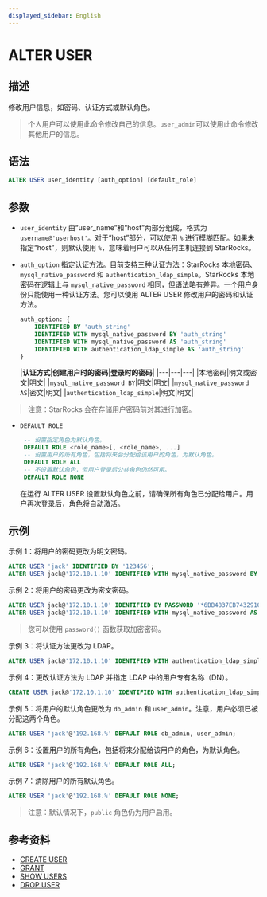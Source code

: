 ```yaml
---
displayed_sidebar: English
---
```


# ALTER USER

## 描述

修改用户信息，如密码、认证方式或默认角色。

> 个人用户可以使用此命令修改自己的信息。`user_admin`可以使用此命令修改其他用户的信息。

## 语法

```SQL
ALTER USER user_identity [auth_option] [default_role]
```

## 参数

- `user_identity` 由“user_name”和“host”两部分组成，格式为 `username@'userhost'`。对于“host”部分，可以使用 `%` 进行模糊匹配。如果未指定“host”，则默认使用 `%`，意味着用户可以从任何主机连接到 StarRocks。

- `auth_option` 指定认证方法。目前支持三种认证方法：StarRocks 本地密码、`mysql_native_password` 和 `authentication_ldap_simple`。StarRocks 本地密码在逻辑上与 `mysql_native_password` 相同，但语法略有差异。一个用户身份只能使用一种认证方法。您可以使用 ALTER USER 修改用户的密码和认证方法。

  ```SQL
  auth_option: {
      IDENTIFIED BY 'auth_string'
      IDENTIFIED WITH mysql_native_password BY 'auth_string'
      IDENTIFIED WITH mysql_native_password AS 'auth_string'
      IDENTIFIED WITH authentication_ldap_simple AS 'auth_string'
  }
  ```

  |**认证方式**|**创建用户时的密码**|**登录时的密码**|
|---|---|---|
  |本地密码|明文或密文|明文|
  |`mysql_native_password BY`|明文|明文|
  |`mysql_native_password AS`|密文|明文|
  |`authentication_ldap_simple`|明文|明文|

> 注意：StarRocks 会在存储用户密码前对其进行加密。

- `DEFAULT ROLE`

  ```SQL
   -- 设置指定角色为默认角色。
   DEFAULT ROLE <role_name>[, <role_name>, ...]
   -- 设置用户的所有角色，包括将来会分配给该用户的角色，为默认角色。
   DEFAULT ROLE ALL
   -- 不设置默认角色，但用户登录后公共角色仍然可用。
   DEFAULT ROLE NONE
  ```

  在运行 ALTER USER 设置默认角色之前，请确保所有角色已分配给用户。用户再次登录后，角色将自动激活。

## 示例

示例 1：将用户的密码更改为明文密码。

```SQL
ALTER USER 'jack' IDENTIFIED BY '123456';
ALTER USER jack@'172.10.1.10' IDENTIFIED WITH mysql_native_password BY '123456';
```

示例 2：将用户的密码更改为密文密码。

```SQL
ALTER USER jack@'172.10.1.10' IDENTIFIED BY PASSWORD '*6BB4837EB74329105EE4568DDA7DC67ED2CA2AD9';
ALTER USER jack@'172.10.1.10' IDENTIFIED WITH mysql_native_password AS '*6BB4837EB74329105EE4568DDA7DC67ED2CA2AD9';
```

> 您可以使用 `password()` 函数获取加密密码。

示例 3：将认证方法更改为 LDAP。

```SQL
ALTER USER jack@'172.10.1.10' IDENTIFIED WITH authentication_ldap_simple;
```

示例 4：更改认证方法为 LDAP 并指定 LDAP 中的用户专有名称（DN）。

```SQL
CREATE USER jack@'172.10.1.10' IDENTIFIED WITH authentication_ldap_simple AS 'uid=jack,ou=company,dc=example,dc=com';
```

示例 5：将用户的默认角色更改为 `db_admin` 和 `user_admin`。注意，用户必须已被分配这两个角色。

```SQL
ALTER USER 'jack'@'192.168.%' DEFAULT ROLE db_admin, user_admin;
```

示例 6：设置用户的所有角色，包括将来分配给该用户的角色，为默认角色。

```SQL
ALTER USER 'jack'@'192.168.%' DEFAULT ROLE ALL;
```

示例 7：清除用户的所有默认角色。

```SQL
ALTER USER 'jack'@'192.168.%' DEFAULT ROLE NONE;
```

> 注意：默认情况下，`public` 角色仍为用户启用。

## 参考资料

- [CREATE USER](CREATE_USER.md)
- [GRANT](GRANT.md)
- [SHOW USERS](SHOW_USERS.md)
- [DROP USER](DROP_USER.md)